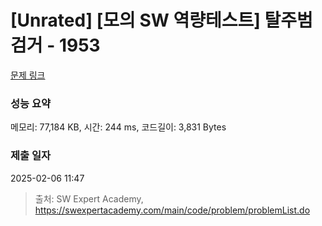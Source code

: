 # [Unrated] [모의 SW 역량테스트] 탈주범 검거 - 1953 

[문제 링크](https://swexpertacademy.com/main/code/problem/problemDetail.do?contestProbId=AV5PpLlKAQ4DFAUq) 

### 성능 요약

메모리: 77,184 KB, 시간: 244 ms, 코드길이: 3,831 Bytes

### 제출 일자

2025-02-06 11:47



> 출처: SW Expert Academy, https://swexpertacademy.com/main/code/problem/problemList.do